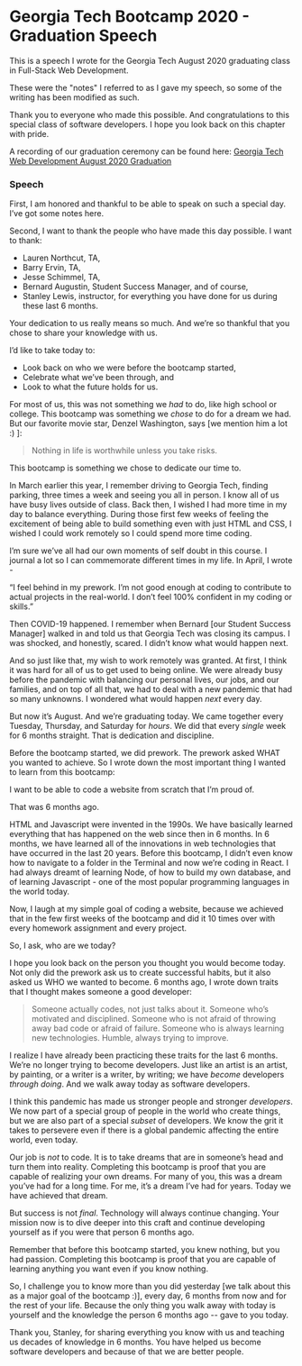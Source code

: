 # Georgia Tech Bootcamp 2020 - Graduation Speech

This is a speech I wrote for the Georgia Tech August 2020 graduating class in Full-Stack Web Development.

These were the "notes" I referred to as I gave my speech, so some of the writing has been modified as such.

Thank you to everyone who made this possible. And congratulations to this special class of software developers. I hope you look back on this chapter with pride. 

A recording of our graduation ceremony can be found here: [Georgia Tech Web Development August 2020 Graduation](https://codingbootcamp.hosted.panopto.com/Panopto/Pages/Viewer.aspx?id=d6ef5535-e688-45bf-aaf1-ac1601125345)

### Speech

First, I am honored and thankful to be able to speak on such a special day. I’ve got some notes here. 

Second, I want to thank the people who have made this day possible. I want to thank:
* Lauren Northcut, TA,
* Barry Ervin, TA,
* Jesse Schimmel, TA,
* Bernard Augustin, Student Success Manager, and of course, 
* Stanley Lewis, instructor, for everything you have done for us during these last 6 months. 

Your dedication to us really means so much. And we’re so thankful that you chose to share your knowledge with us.

I’d like to take today to:
* Look back on who we were before the bootcamp started,
* Celebrate what we’ve been through, and
* Look to what the future holds for us.

For most of us, this was not something we *had* to do, like high school or college. This bootcamp was something we *chose* to do for a dream we had. But our favorite movie star, Denzel Washington, says [we mention him a lot :) ]: 

> Nothing in life is worthwhile unless you take risks. 

This bootcamp is something we chose to dedicate our time to.

In March earlier this year, I remember driving to Georgia Tech, finding parking, three times a week and seeing you all in person. I know all of us have busy lives outside of class. Back then, I wished I had more time in my day to balance everything. During those first few weeks of feeling the excitement of being able to build something even with just HTML and CSS, I wished I could work remotely so I could spend more time coding.

I’m sure we’ve all had our own moments of self doubt in this course. I journal a lot so I can commemorate different times in my life. In April, I wrote - 

“I feel behind in my prework. I’m not good enough at coding to contribute to actual projects in the real-world. I don’t feel 100% confident in my coding or skills.”

Then COVID-19 happened. I remember when Bernard [our Student Success Manager] walked in and told us that Georgia Tech was closing its campus. I was shocked, and honestly, scared. I didn’t know what would happen next.

And so just like that, my wish to work remotely was granted. At first, I think it was hard for all of us to get used to being online. We were already busy before the pandemic with balancing our personal lives, our jobs, and our families, and on top of all that, we had to deal with a new pandemic that had so many unknowns. I wondered what would happen *next* every day.

But now it’s August. And we’re graduating today. We came together every Tuesday, Thursday, and Saturday for *hours*. We did that every *single* week for 6 months straight. That is dedication and discipline.

Before the bootcamp started, we did prework. The prework asked WHAT you wanted to achieve. So I wrote down the most important thing I wanted to learn from this bootcamp: 

I want to be able to code a website from scratch that I’m proud of. 

That was 6 months ago. 

HTML and Javascript were invented in the 1990s. We have basically learned everything that has happened on the web since then in 6 months. In 6 months, we have learned all of the innovations in web technologies that have occurred in the last 20 years. Before this bootcamp, I didn’t even know how to navigate to a folder in the Terminal and now we’re coding in React. I had always dreamt of learning Node, of how to build my own database, and of learning Javascript - one of the most popular programming languages in the world today.

Now, I laugh at my simple goal of coding a website, because we achieved that in the few first weeks of the bootcamp and did it 10 times over with every homework assignment and every project.

So, I ask, who are we today?

I hope you look back on the person you thought you would become today. Not only did the prework ask us to create successful habits, but it also asked us WHO we wanted to become. 6 months ago, I wrote down traits that I thought makes someone a good developer:

> Someone actually codes, not just talks about it. Someone who’s motivated and disciplined. Someone who is not afraid of throwing away bad code or afraid of failure. Someone who is always learning new technologies. Humble, always trying to improve.

I realize I have already been practicing these traits for the last 6 months. We’re no longer trying to become developers. Just like an artist is an artist, by painting, or a writer is a writer, by writing; we have *become* developers *through doing*. And we walk away today as software developers.

I think this pandemic has made us stronger people and stronger *developers*. We now part of a special group of people in the world who create things, but we are also part of a special *subset* of developers. We know the grit it takes to persevere even if there is a global pandemic affecting the entire world, even today.

Our job is *not* to code. It is to take dreams that are in someone’s head and turn them into reality. Completing this bootcamp is proof that you are capable of realizing your own dreams. For many of you, this was a dream you’ve had for a long time. For me, it’s a dream I’ve had for years. Today we have achieved that dream.

But success is not *final*. Technology will always continue changing. Your mission now is to dive deeper into this craft and continue developing yourself as if you were that person 6 months ago. 

Remember that before this bootcamp started, you knew nothing, but you had passion. Completing this bootcamp is proof that you are capable of learning anything you want even if you know nothing. 

So, I challenge you to know more than you did yesterday [we talk about this as a major goal of the bootcamp :)], every day, 6 months from now and for the rest of your life. Because the only thing you walk away with today is yourself and the knowledge the person 6 months ago -- gave to you today.

Thank you, Stanley, for sharing everything you know with us and teaching us decades of knowledge in 6 months. You have helped us become software developers and because of that we are better people.
